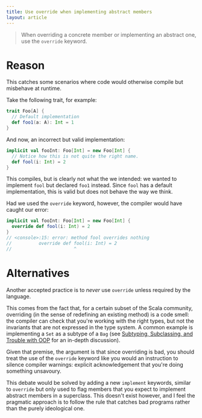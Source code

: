 ```yaml
---
title: Use override when implementing abstract members
layout: article
---
```


> When overriding a concrete member or implementing an abstract one, use the `override` keyword.

# Reason

This catches some scenarios where code would otherwise compile but misbehave at runtime.

Take the following trait, for example:

```scala
trait Foo[A] {
  // Default implementation
  def foo1(a: A): Int = 1
}
```

And now, an incorrect but valid implementation:

```scala
implicit val fooInt: Foo[Int] = new Foo[Int] {
  // Notice how this is not quite the right name.
  def fool(i: Int) = 2
}
```

This compiles, but is clearly not what the we intended: we wanted to implement `fool` but declared `foo1` instead. Since `fool` has a default implementation, this is valid but does not behave the way we think.

Had we used the `override` keyword, however, the compiler would have caught our error:

```scala
implicit val fooInt: Foo[Int] = new Foo[Int] {
  override def fool(i: Int) = 2
}
// <console>:15: error: method fool overrides nothing
//          override def fool(i: Int) = 2
//                       ^
```

# Alternatives

Another accepted practice is to *never* use `override` unless required by the language.

This comes from the fact that, for a certain subset of the Scala community, overriding (in the sense of redefining an existing method) is a code smell: the compiler can check that you're working with the right types, but not the invariants that are not expressed in the type system. A common example is implementing a `Set` as a subtype of a `Bag` (see [Subtyping, Subclassing, and Trouble with OOP](http://okmij.org/ftp/Computation/Subtyping/) for an in-depth discussion).

Given that premise, the argument is that since overriding is bad, you should treat the use of the `override` keyword like you would an instruction to silence compiler warnings: explicit acknowledgement that you're doing something unsavoury.

This debate would be solved by adding a new `implement` keywords, similar to `override` but only used to flag members that you expect to implement abstract members in a superclass. This doesn't exist however, and I feel the pragmatic approach is to follow the rule that catches bad programs rather than the purely ideological one.
